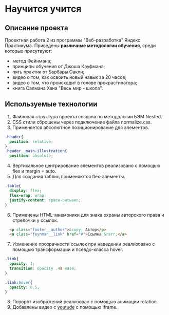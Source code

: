 # Научится учится
## Описание проекта
Проектная работа 2 из программы "Веб-разработка" Яндекс Практикума. 
Приведены **различные методологии обучения**, среди которых присутвуют: 
* метод Фейнмана; 
* принципы обучения от Джоша Кауфмана; 
* пять практик от Барбары Оакли; 
* видео о том, как освоить новый навык за 20 часов; 
* видео о том, что происходит в голове прокрастинатора; 
* книга Салмана Хана "Весь мир - школа". 
## Используемые технологии
1. Файловая структура проекта создана по методологии БЭМ Nested. 
2. CSS стили сброшены через подключение файла normalize.css. 
3. Применяется абсолютное позиционирование для элементов. 
```css
.header{
  position: relative;
}
.header__main-illustration{
  position: absolute;
```
4. Вертикальное центрирование элементов реализовано с помощью flex и margin = auto. 
5. Для создания таблиц применяются flex-элементы. 
```css
.table{
  display: flex;
  flex-wrap: wrap;
  justify-content: space-between;
}
```
6. Применены HTML-мнемоники для знака охраны авторского права и стрелочки у ссылок. 
```html 
  <p class="footer__author">&copy; Автор</p>
  <a class="feynman__link" href="#">Ссылка &rarr;</a>
```
7. Изменение прозрачности ссылок при наведении реализовано с помощью трансформации и псевдо-класса hover. 
```css
.link{
  opacity: 1;
  transition: opacity .4s ease;
}

.link:hover{
  opacity: 0.5;
}
```
8. Поворот изображений реализован с помощью анимации rotation. 
9. Добавлены видео с [youtude](https://www.youtube.com/) с помощью iframe. 